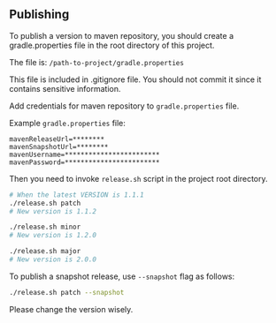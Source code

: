 ## Publishing

To publish a version to maven repository, 
you should create a gradle.properties file in the root directory of this project.

The file is: `/path-to-project/gradle.properties`

This file is included in .gitignore file. 
You should not commit it since it contains sensitive information.

Add credentials for maven repository to `gradle.properties` file.

Example `gradle.properties` file:

```
mavenReleaseUrl=********
mavenSnapshotUrl=********
mavenUsername=************************
mavenPassword=************************
```

Then you need to invoke `release.sh` script in the project root directory.

```sh
# When the latest VERSION is 1.1.1
./release.sh patch
# New version is 1.1.2

./release.sh minor
# New version is 1.2.0

./release.sh major
# New version is 2.0.0
```

To publish a snapshot release, use `--snapshot` flag as follows:

```sh
./release.sh patch --snapshot
```

Please change the version wisely.
